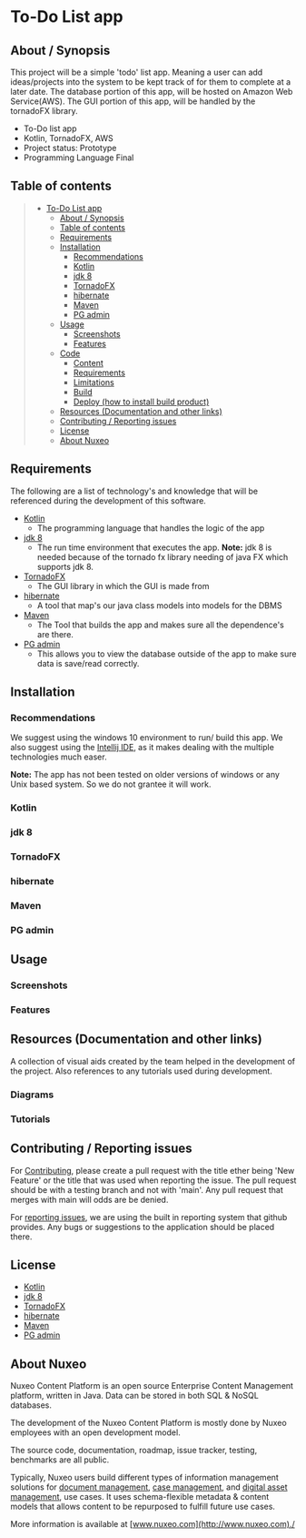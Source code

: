 # To-Do List app

## About / Synopsis
This project will be a simple 'todo' list app. Meaning a user can add ideas/projects into the system to be kept track of for them to complete at a later date. The database portion of this app, will be hosted on Amazon Web Service(AWS). The GUI portion of this app, will be handled by the tornadoFX library.  

* To-Do list app
* Kotlin, TornadoFX, AWS
* Project status: Prototype
* Programming Language Final

## Table of contents

> * [To-Do List app](#To-Do-List-app)
>   * [About / Synopsis](#about--synopsis)
>   * [Table of contents](#table-of-contents)
>   * [Requirements](#Requirements)
>   * [Installation](#installation)
>       * [Recommendations](#Recommendations)
>       * [Kotlin](#Kotlin)
>       * [jdk 8](#jdk-8)
>       * [TornadoFX](#TornadoFX)
>       * [hibernate](#hibernate)
>       * [Maven](#Maven)
>       * [PG admin](#PG-admin)
>   * [Usage](#usage)
>     * [Screenshots](#screenshots)
>     * [Features](#features)
>   * [Code](#code)
>     * [Content](#content)
>     * [Requirements](#requirements)
>     * [Limitations](#limitations)
>     * [Build](#build)
>     * [Deploy (how to install build product)](#deploy-how-to-install-build-product)
>   * [Resources (Documentation and other links)](#resources-documentation-and-other-links)
>   * [Contributing / Reporting issues](#contributing--reporting-issues)
>   * [License](#license)
>   * [About Nuxeo](#about-nuxeo)

## Requirements
The following are a list of technology's and knowledge that will be referenced during the development of this software. 

- [Kotlin](https://kotlinlang.org/)
    - The programming language that handles the logic of the app
- [jdk 8](https://www.oracle.com/java/technologies/javase-jdk8-downloads.html)
    - The run time environment that executes the app. **Note:** jdk 8 is needed because of the tornado fx library needing of java FX which supports jdk 8.
- [TornadoFX](https://tornadofx.io/)
    - The GUI library in which the GUI is made from
- [hibernate](https://hibernate.org/)
    - A tool that map's our java class models into models for the DBMS
- [Maven](https://maven.apache.org/)
    - The Tool that builds the app and makes sure all the dependence's are there. 
- [PG admin](https://www.pgadmin.org/)
    - This allows you to view the database outside of the app to make sure data is save/read correctly. 

## Installation

### Recommendations
We suggest using the windows 10 environment to run/ build this app. We also suggest using the [Intellij IDE](https://www.jetbrains.com/idea/), as it makes dealing with the multiple technologies much easer. 

**Note:** The app has not been tested on older versions of windows or any Unix based system. So we do not grantee it will work. 

### Kotlin

### jdk 8

### TornadoFX

### hibernate

### Maven

### PG admin

## Usage

### Screenshots

### Features

## Resources (Documentation and other links)
A collection of visual aids created by the team helped in the development of the project. Also references to any tutorials used during development.

### Diagrams

### Tutorials

## Contributing / Reporting issues
For [Contributing](https://github.com/NickJWhite12/task_scheduling_app/pulls), please create a pull request with the title ether being 'New Feature' or the title that was used when reporting the issue. The pull request should be with a testing branch and not with 'main'. Any pull request that merges with main will odds are be denied.

For [reporting issues](https://github.com/NickJWhite12/task_scheduling_app/issues), we are using the built in reporting system that github provides. Any bugs or suggestions to the application should be placed there.

## License
- [Kotlin](https://kotlinlang.org/docs/reference/faq.html)
- [jdk 8](https://www.oracle.com/technetwork/java/javase/overview/oracle-jdk-faqs.html)
- [TornadoFX](https://github.com/edvin/tornadofx/blob/master/LICENSE)
- [hibernate](http://hibernate.org/community/license/)
- [Maven](https://maven.apache.org/ref/3.0.2/license.html)
- [PG admin](https://www.pgadmin.org/licence/)

## About Nuxeo

Nuxeo Content Platform is an open source Enterprise Content Management platform, written in Java. Data can be stored in both SQL & NoSQL databases.

The development of the Nuxeo Content Platform is mostly done by Nuxeo employees with an open development model.

The source code, documentation, roadmap, issue tracker, testing, benchmarks are all public.

Typically, Nuxeo users build different types of information management solutions for [document management](https://www.nuxeo.com/products/document-management/), [case management](https://www.nuxeo.com/products/case-management/), and [digital asset management](https://www.nuxeo.com/products/digital-asset-management/), use cases. It uses schema-flexible metadata & content models that allows content to be repurposed to fulfill future use cases.

More information is available at [www.nuxeo.com](http://www.nuxeo.com)./
